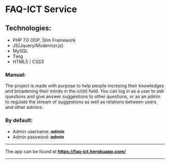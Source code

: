 # FAQ-ICT Service

## Technologies:

- PHP 7.0 OOP, Slim Framework
- JS(Jquery/Modernizr.js)
- MySQL 
- Twig
- HTML5 / CSS3

### Manual:
The project is made with purpose to help people incresing their knowledges and broadening their minds in the ict(it) field. You can log in as a user to ask questions and give answer suggestions to other questions, or as an admin to regulate the stream of suggestions as well as relations between users and other admins.

### By default:

- Admin username: ***admin***
- Admin password: ***admin***

***

The app can be found at **https://faq-ict.herokuapp.com/**

***
